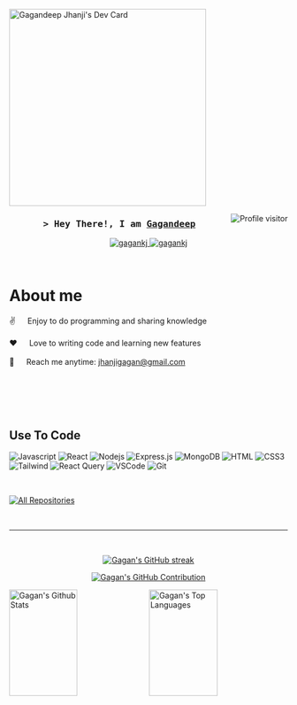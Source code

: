 <!--
<h2 align="center">
  Welcome to Al Siam World!
  <img src="https://media.giphy.com/media/hvRJCLFzcasrR4ia7z/giphy.gif" width="28">
</h2>
-->

<!--
<p align="center">
  <a href="https://github.com/gagankj"><img src="https://readme-typing-svg.herokuapp.com/?lines=Self%20Taught%20Programmer;Front%20End%20Developer;1.5%2B%20years%20of%20coding%20experience;Always%20learning%20new%20things&center=true&width=380&height=45"></a>
</p>

 -->

 <a href="https://app.daily.dev/gagandeepjhanji"><img src="https://api.daily.dev/devcards/v2/xabA9I5C2e8v7sUc0eCbG.png?type=default&r=qrk" width="356" alt="Gagandeep Jhanji's Dev Card"/></a>

<a href="https://komarev.com/ghpvc/?username=gagankj">
  <img align="right" src="https://komarev.com/ghpvc/?username=gagankj&label=Visitors&color=0e75b6&style=flat" alt="Profile visitor" />
</a>


<!-- Intro  -->
<h3 align="center">
        <samp>&gt; Hey There!, I am
                <b><a target="_blank" href="https://gagankj.com">Gagandeep</a></b>
        </samp>
</h3>




<p align="center">

 <a href="https://linkedin.com/in/gagandeep-jhanji" target="_blank">
  <img src="https://img.shields.io/badge/LinkedIn-0077B5?style=for-the-badge&logo=linkedin&logoColor=white" alt="gagankj"/>
 </a>
 <a href="https://dev.to/gagankj" target="_blank">
  <img src="https://img.shields.io/badge/dev.to-0A0A0A?style=for-the-badge&logo=dev.to&logoColor=white" alt="gagankj" />
 </a>

</p>
<br />

<!-- About Section -->
 # About me
 
<p>
  
 ✌️ &emsp; Enjoy to do programming and sharing knowledge <br/><br/>
 ❤️ &emsp; Love to writing code and learning new features<br/><br/>
 📧 &emsp; Reach me anytime: jhanjigagan@gmail.com<br/><br/>

</p>

<br/>
<br/>
<br/>

## Use To Code

![Javascript](https://img.shields.io/badge/Javascript-F0DB4F?style=for-the-badge&labelColor=black&logo=javascript&logoColor=F0DB4F)
![React](https://img.shields.io/badge/-React-61DBFB?style=for-the-badge&labelColor=black&logo=react&logoColor=61DBFB)
![Nodejs](https://img.shields.io/badge/Nodejs-3C873A?style=for-the-badge&labelColor=black&logo=node.js&logoColor=3C873A)
![Express.js](https://img.shields.io/badge/Express.js-000000?style=for-the-badge&logo=express&logoColor=white)
![MongoDB](https://img.shields.io/badge/MongoDB-4EA94B?style=for-the-badge&logo=mongodb&logoColor=white)
![HTML](https://img.shields.io/badge/HTML5-E34F26?style=for-the-badge&logo=html5&logoColor=white)
![CSS3](https://img.shields.io/badge/CSS3-1572B6?style=for-the-badge&logo=css3&logoColor=white)
![Tailwind](https://img.shields.io/badge/Tailwind_CSS-092749?style=for-the-badge&logo=tailwindcss&logoColor=06B6D4&labelColor=000000)
![React Query](https://img.shields.io/badge/-React_Query-FF4154?style=for-the-badge&logo=react%20query&logoColor=white)
![VSCode](https://img.shields.io/badge/Visual_Studio-0078d7?style=for-the-badge&logo=visual%20studio&logoColor=white)
![Git](https://img.shields.io/badge/Git-F05032?style=for-the-badge&logo=git&logoColor=white)

<br/>



<p align="left">
  <a href="https://github.com/gagankj?tab=repositories" target="_blank"><img alt="All Repositories" title="All Repositories" src="https://img.shields.io/badge/-All%20Repos-2962FF?style=for-the-badge&logo=koding&logoColor=white"/></a>
</p>

<br/>
<hr/>
<br/>

<p align="center">
  <a href="https://github.com/gagankj">
    <img src="https://github-readme-streak-stats.herokuapp.com/?user=gagankj&theme=radical&border=7F3FBF&background=0D1117" alt="Gagan's GitHub streak"/>
  </a>
</p>

<p align="center">
  <a href="https://github.com/gagankj">
    <img src="https://github-profile-summary-cards.vercel.app/api/cards/profile-details?username=gagankj&theme=radical" alt="Gagan's GitHub Contribution"/>
  </a>
</p>

<a> 
    <a href="https://github.com/gagankj"><img alt="Gagan's Github Stats" src="https://denvercoder1-github-readme-stats.vercel.app/api?username=gagankj&show_icons=true&count_private=true&theme=react&border_color=7F3FBF&bg_color=0D1117&title_color=F85D7F&icon_color=F8D866" height="192px" width="49.5%"/></a>
  <a href="https://github.com/gagankj"><img alt="Gagan's Top Languages" src="https://denvercoder1-github-readme-stats.vercel.app/api/top-langs/?username=gagankj&langs_count=8&layout=compact&theme=react&border_color=7F3FBF&bg_color=0D1117&title_color=F85D7F&icon_color=F8D866" height="192px" width="49.5%"/></a>
  <br/>
</a>

